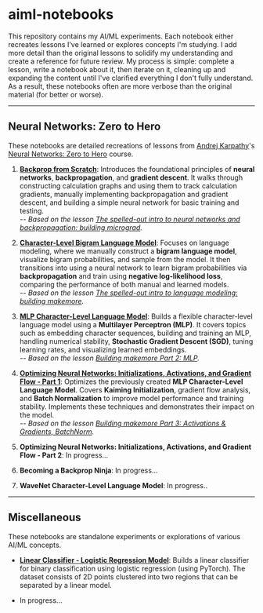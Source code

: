 # aiml-notebooks

This repository contains my AI/ML experiments. Each notebook either recreates lessons I've learned or explores concepts I'm studying. I add more detail than the original lessons to solidify my understanding and create a reference for future review. My process is simple: complete a lesson, write a notebook about it, then iterate on it, cleaning up and expanding the content until I've clarified everything I don't fully understand. As a result, these notebooks often are more verbose than the original material (for better or worse).

---

## Neural Networks: Zero to Hero

These notebooks are detailed recreations of lessons from [Andrej Karpathy](https://karpathy.ai/)'s [Neural Networks: Zero to Hero](https://karpathy.ai/zero-to-hero.html) course. 

1. **[Backprop from Scratch](https://colab.research.google.com/github/tsilva/aiml-notebooks/blob/main/karpathy-zero-to-hero/001-backprop-from-scratch.ipynb)**: Introduces the foundational principles of **neural networks**, **backpropagation**, and **gradient descent**. It walks through constructing calculation graphs and using them to track calculation gradients, manually implementing backpropagation and gradient descent, and building a simple neural network for basic training and testing.  
   _-- Based on the lesson [The spelled-out intro to neural networks and backpropagation: building micrograd](https://www.youtube.com/watch?v=VMj-3S1tku0)._ 

2. **[Character-Level Bigram Language Model](https://colab.research.google.com/github/tsilva/aiml-notebooks/blob/main/karpathy-zero-to-hero/002-character-level-bigram-language-model.ipynb)**: Focuses on language modeling, where we manually construct a **bigram language model**, visualize bigram probabilities, and sample from the model. It then transitions into using a neural network to learn bigram probabilities via **backpropagation** and train using **negative log-likelihood loss**, comparing the performance of both manual and learned models.  
   _-- Based on the lesson [The spelled-out intro to language modeling: building makemore](https://www.youtube.com/watch?v=PaCmpygFfXo)._ 

3. **[MLP Character-Level Language Model](https://colab.research.google.com/github/tsilva/aiml-notebooks/blob/main/karpathy-zero-to-hero/003-mlp-character-level-language-model.ipynb)**: Builds a flexible character-level language model using a **Multilayer Perceptron (MLP)**. It covers topics such as embedding character sequences, building and training an MLP, handling numerical stability, **Stochastic Gradient Descent (SGD)**, tuning learning rates, and visualizing learned embeddings.  
   _-- Based on the lesson [Building makemore Part 2: MLP](https://www.youtube.com/watch?v=TCH_1BHY58I)._ 

4. **[Optimizing Neural Networks: Initializations, Activations, and Gradient Flow - Part 1](https://colab.research.google.com/github/tsilva/aiml-notebooks/blob/main/karpathy-zero-to-hero/004-optimizing-neural-networks-part-1.ipynb)**: Optimizes the previously created **MLP Character-Level Language Model**. Covers **Kaiming Initialization**, gradient flow analysis, and **Batch Normalization** to improve model performance and training stability. Implements these techniques and demonstrates their impact on the model.  
   _-- Based on the lesson [Building makemore Part 3: Activations & Gradients, BatchNorm](https://www.youtube.com/watch?v=P6sfmUTpUmc)._ 

5. **Optimizing Neural Networks: Initializations, Activations, and Gradient Flow - Part 2**: In progress...

6. **Becoming a Backprop Ninja**: In progress...

7. **WaveNet Character-Level Language Model**: In progress..

---

## Miscellaneous

These notebooks are standalone experiments or explorations of various AI/ML concepts.

- **[Linear Classifier - Logistic Regression Model](https://colab.research.google.com/github/tsilva/aiml-notebooks/blob/main/misc/000-linear-classifier-logistic-regression.ipynb)**: Builds a linear classifier for binary classification using logistic regression (using PyTorch). The dataset consists of 2D points clustered into two regions that can be separated by a linear model. 

- In progress...
